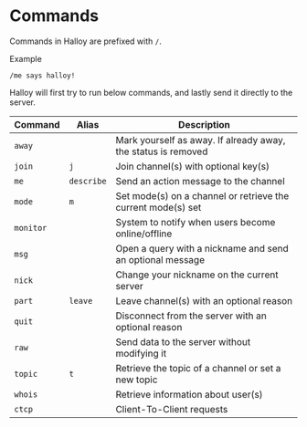 # Commands

Commands in Halloy are prefixed with `/`.

Example

```
/me says halloy!
```

Halloy will first try to run below commands, and lastly send it directly to the server.

| Command   | Alias      | Description                                                   |
| --------- | ---------- | ------------------------------------------------------------- |
| `away`    |            | Mark yourself as away. If already away, the status is removed |
| `join`    | `j`        | Join channel(s) with optional key(s)                          |
| `me`      | `describe` | Send an action message to the channel                         |
| `mode`    | `m`        | Set mode(s) on a channel or retrieve the current mode(s) set  |
| `monitor` |            | System to notify when users become online/offline             |
| `msg`     |            | Open a query with a nickname and send an optional message     |
| `nick`    |            | Change your nickname on the current server                    |
| `part`    | `leave`    | Leave channel(s) with an optional reason                      |
| `quit`    |            | Disconnect from the server with an optional reason            |
| `raw`     |            | Send data to the server without modifying it                  |
| `topic`   | `t`        | Retrieve the topic of a channel or set a new topic            |
| `whois`   |            | Retrieve information about user(s)                            |
| `ctcp`    |            | Client-To-Client requests                                     |
